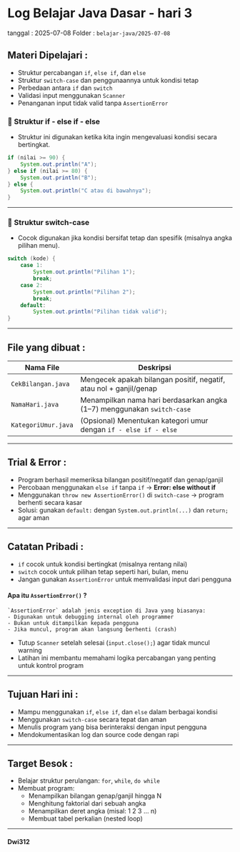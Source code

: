 # Log Belajar Java Dasar - hari 3
tanggal : 2025-07-08
Folder : `belajar-java/2025-07-08`

## Materi Dipelajari :
- Struktur percabangan `if`, `else if`, dan `else`
- Struktur `switch-case` dan penggunaannya untuk kondisi tetap
- Perbedaan antara `if` dan `switch`
- Validasi input menggunakan `Scanner`
- Penanganan input tidak valid tanpa `AssertionError`

### 🔹 Struktur if - else if - else
- Struktur ini digunakan ketika kita ingin mengevaluasi kondisi secara bertingkat.
```java
if (nilai >= 90) {
    System.out.println("A");
} else if (nilai >= 80) {
    System.out.println("B");
} else {
    System.out.println("C atau di bawahnya");
}
```

---

### 🔹 Struktur switch-case
- Cocok digunakan jika kondisi bersifat tetap dan spesifik (misalnya angka pilihan menu).
```java
switch (kode) {
    case 1:
        System.out.println("Pilihan 1");
        break;
    case 2:
        System.out.println("Pilihan 2");
        break;
    default:
        System.out.println("Pilihan tidak valid");
}
```

---

## File yang dibuat :
| Nama File          | Deskripsi                                                                  |
|--------------------|----------------------------------------------------------------------------|
| `CekBilangan.java` | Mengecek apakah bilangan positif, negatif, atau nol + ganjil/genap         |
| `NamaHari.java`    | Menampilkan nama hari berdasarkan angka (1–7) menggunakan `switch-case`    |
| `KategoriUmur.java`| (Opsional) Menentukan kategori umur dengan `if - else if - else`           |

---

## Trial & Error :
- Program berhasil memeriksa bilangan positif/negatif dan genap/ganjil
- Percobaan menggunakan `else if` tanpa `if` → **Error: else without if**
- Menggunakan `throw new AssertionError()` di `switch-case` → program berhenti secara kasar
- Solusi: gunakan `default:` dengan `System.out.println(...)` dan `return;` agar aman


---

## Catatan Pribadi :
- `if` cocok untuk kondisi bertingkat (misalnya rentang nilai)
- `switch` cocok untuk pilihan tetap seperti hari, bulan, menu
- Jangan gunakan `AssertionError` untuk memvalidasi input dari pengguna
#### Apa itu `AssertionError()` ?
    `AssertionError` adalah jenis exception di Java yang biasanya:
    - Digunakan untuk debugging internal oleh programmer
    - Bukan untuk ditampilkan kepada pengguna
    - Jika muncul, program akan langsung berhenti (crash)
- Tutup `Scanner` setelah selesai (`input.close();`) agar tidak muncul warning
- Latihan ini membantu memahami logika percabangan yang penting untuk kontrol program

---

## Tujuan Hari ini :
- Mampu menggunakan `if`, `else if`, dan `else` dalam berbagai kondisi
- Menggunakan `switch-case` secara tepat dan aman
- Menulis program yang bisa berinteraksi dengan input pengguna
- Mendokumentasikan log dan source code dengan rapi

---

## Target Besok :
- Belajar struktur perulangan: `for`, `while`, `do while`
- Membuat program:
  - Menampilkan bilangan genap/ganjil hingga N
  - Menghitung faktorial dari sebuah angka
  - Menampilkan deret angka (misal: 1 2 3 ... n)
  - Membuat tabel perkalian (nested loop)

---
#### Dwi312